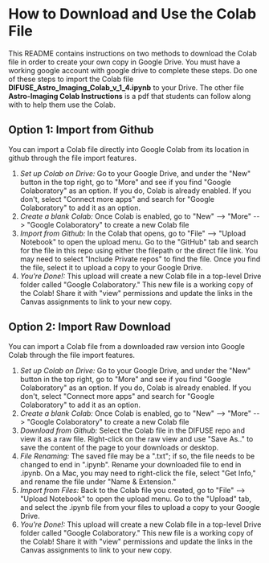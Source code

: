 # How to Download and Use the Colab File

This README contains instructions on two methods to download the Colab file in order to create your own copy in Google Drive. You must have a working google account with google drive to complete these steps. Do one of these steps to import the Colab file **DIFUSE_Astro_Imaging_Colab_v_1_4.ipynb** to your Drive. The other file **Astro-Imaging Colab Instructions** is a pdf that students can follow along with to help them use the Colab.

## Option 1: Import from Github

You can import a Colab file directly into Google Colab from its location in github through the file import features. 

1. *Set up Colab on Drive:* Go to your Google Drive, and under the "New" button in the top right, go to "More" and see if you find "Google Colaboratory" as an option. If you do, Colab is already enabled. If you don't, select "Connect more apps" and search for "Google Colaboratory" to add it as an option. 
2. *Create a blank Colab:* Once Colab is enabled, go to "New" --> "More" --> "Google Colaboratory" to create a new Colab file
3. *Import from Github:* In the Colab that opens, go to "File" --> "Upload Notebook" to open the upload menu. Go to the "GitHub" tab and search for the file in this repo using either the filepath or the direct file link. You may need to select "Include Private repos" to find the file. Once you find the file, select it to upload a copy to your Google Drive.
4. *You're Done!:* This upload will create a new Colab file in a top-level Drive folder called "Google Colaboratory." This new file is a working copy of the Colab! Share it with "view" permissions and update the links in the Canvas assignments to link to your new copy.

## Option 2: Import Raw Download

You can import a Colab file from a downloaded raw version into Google Colab through the file import features.

1. *Set up Colab on Drive:* Go to your Google Drive, and under the "New" button in the top right, go to "More" and see if you find "Google Colaboratory" as an option. If you do, Colab is already enabled. If you don't, select "Connect more apps" and search for "Google Colaboratory" to add it as an option. 
2. *Create a blank Colab:* Once Colab is enabled, go to "New" --> "More" --> "Google Colaboratory" to create a new Colab file
3. *Download from Github:* Select the Colab file in the DIFUSE repo and view it as a raw file. Right-click on the raw view and use "Save As.." to save the content of the page to your downloads or desktop.
4. *File Renaming:* The saved file may be a ".txt"; if so, the file needs to be changed to end in ".ipynb". Rename your downloaded file to end in .ipynb. On a Mac, you may need to right-click the file, select "Get Info," and rename the file under "Name & Extension."
5. *Import from Files:* Back to the Colab file you created, go to "File" --> "Upload Notebook" to open the upload menu. Go to the "Upload" tab, and select the .ipynb file from your files to upload a copy to your Google Drive.
6. *You're Done!:* This upload will create a new Colab file in a top-level Drive folder called "Google Colaboratory." This new file is a working copy of the Colab! Share it with "view" permissions and update the links in the Canvas assignments to link to your new copy.

